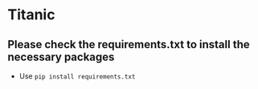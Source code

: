 # Titanic
## Please check the requirements.txt to install the necessary packages 
* Use `pip install requirements.txt`
